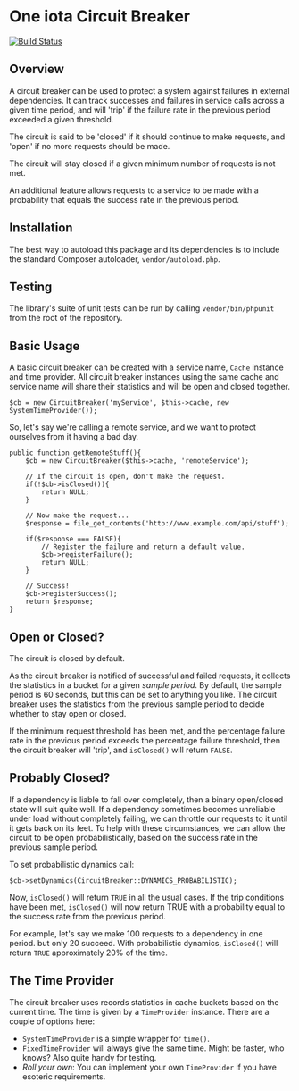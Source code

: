 One iota Circuit Breaker
========================
[![Build Status](https://travis-ci.org/itsoneiota/circuit-breaker.svg?branch=master)](https://travis-ci.org/itsoneiota/circuit-breaker)

Overview
--------
A circuit breaker can be used to protect a system against failures in external dependencies. It can track successes and failures in service calls across a given time period, and will 'trip' if the failure rate in the previous period exceeded a given threshold.

The circuit is said to be 'closed' if it should continue to make requests, and 'open' if no more requests should be made.

The circuit will stay closed if a given minimum number of requests is not met.

An additional feature allows requests to a service to be made with a probability that equals the success rate in the previous period.

Installation
------------
The best way to autoload this package and its dependencies is to include the standard Composer autoloader, `vendor/autoload.php`.

Testing
-------
The library's suite of unit tests can be run by calling `vendor/bin/phpunit` from the root of the repository.

Basic Usage
-----------

A basic circuit breaker can be created with a service name, `Cache` instance and time provider. All circuit breaker instances using the same cache and service name will share their statistics and will be open and closed together.

	$cb = new CircuitBreaker('myService', $this->cache, new SystemTimeProvider());

So, let's say we're calling a remote service, and we want to protect ourselves from it having a bad day.

	public function getRemoteStuff(){
		$cb = new CircuitBreaker($this->cache, 'remoteService');

		// If the circuit is open, don't make the request.
		if(!$cb->isClosed()){
			return NULL;
		}

		// Now make the request...
		$response = file_get_contents('http://www.example.com/api/stuff');

		if($response === FALSE){
			// Register the failure and return a default value.
			$cb->registerFailure();
			return NULL;
		}

		// Success!
		$cb->registerSuccess();
		return $response;
	}

Open or Closed?
---------------
The circuit is closed by default.

As the circuit breaker is notified of successful and failed requests, it collects the statistics in a bucket for a given _sample period_. By default, the sample period is 60 seconds, but this can be set to anything you like. The circuit breaker uses the statistics from the previous sample period to decide whether to stay open or closed.

If the minimum request threshold has been met, and the percentage failure rate in the previous period exceeds the percentage failure threshold, then the circuit breaker will 'trip', and `isClosed()` will return `FALSE`.

Probably Closed?
----------------

If a dependency is liable to fall over completely, then a binary open/closed state will suit quite well. If a dependency sometimes becomes unreliable under load without completely failing, we can throttle our requests to it until it gets back on its feet. To help with these circumstances, we can allow the circuit to be open probabilistically, based on the success rate in the previous sample period.

To set probabilistic dynamics call:

	$cb->setDynamics(CircuitBreaker::DYNAMICS_PROBABILISTIC);

Now, `isClosed()` will return `TRUE` in all the usual cases. If the trip conditions have been met, `isClosed()` will now return TRUE with a probability equal to the success rate from the previous period.

For example, let's say we make 100 requests to a dependency in one period. but only 20 succeed. With probabilistic dynamics, `isClosed()` will return `TRUE` approximately 20% of the time.

The Time Provider
-----------------
The circuit breaker uses records statistics in cache buckets based on the current time. The time is given by a `TimeProvider` instance. There are a couple of options here:

- `SystemTimeProvider` is a simple wrapper for `time()`.
- `FixedTimeProvider` will always give the same time. Might be faster, who knows? Also quite handy for testing.
- _Roll your own_: You can implement your own `TimeProvider` if you have esoteric requirements.
